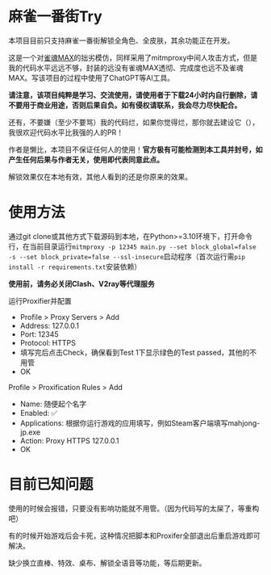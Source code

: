 # 麻雀一番街Try

本项目目前只支持麻雀一番街解锁全角色、全皮肤，其余功能正在开发。

这是一个对[雀魂MAX](https://github.com/Avenshy/MajsoulMax)的拙劣模仿，同样采用了mitmproxy中间人攻击方式，但是我的代码水平远远不够，封装的远没有雀魂MAX透彻、完成度也远不及雀魂MAX。写该项目的过程中使用了ChatGPT等AI工具。

**请注意，该项目纯粹是学习、交流使用，请使用者于下载24小时内自行删除，请不要用于商业用途，否则后果自负。如有侵权请联系，我会尽力尽快配合。**

还有，不要嫌（至少不要骂）我的代码烂，如果你觉得烂，那你就去建设它（），我很欢迎代码水平比我强的人的PR！

作者是懒比，本项目不保证任何人的使用！**官方极有可能检测到本工具并封号，如产生任何后果与作者无关，使用即代表同意此点。**

解锁效果仅在本地有效，其他人看到的还是你原来的效果。

# 使用方法

通过git clone或其他方式下载源码到本地，在Python>=3.10环境下，打开命令行，在当前目录运行``mitmproxy -p 12345 main.py --set block_global=false -s --set block_private=false --ssl-insecure``启动程序（首次运行需``pip install -r requirements.txt``安装依赖）

**使用前，请务必关闭Clash、V2ray等代理服务**

运行Proxifier并配置
 - Profile > Proxy Servers > Add
 - Address: 127.0.0.1
 - Port: 12345
 - Protocol: HTTPS
 - 填写完后点击Check，确保看到Test 1下显示绿色的Test passed，其他的不用管
 - OK

Profile > Proxification Rules > Add
 - Name: 随便起个名字
 - Enabled: ✅
 - Applications: 根据你运行游戏的应用填写，例如Steam客户端填写mahjong-jp.exe
 - Action: Proxy HTTPS 127.0.0.1
 - OK

# 目前已知问题

使用的时候会报错，只要没有影响功能就不用管。（因为代码写的太屎了，等重构吧）

有的时候开始游戏后会卡死，这种情况把脚本和Proxifer全部退出后重启游戏即可解决。

缺少换立直棒、特效、桌布、解锁全语音等功能，等后期更新。
